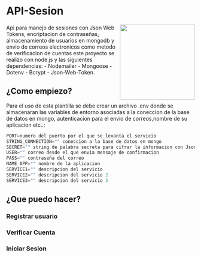 <h1> API-Sesion </h1>
<img align="right" src="https://cdn.dribbble.com/users/398490/screenshots/1716348/users.gif" width="200">
Api para manejo de sesiones con Json Web Tokens, encriptacion de contraseñas, almacenamiento de usuarios en mongodb  y envio de correos electronicos como metodo de verificacion de cuentas este proyecto se realizo con node.js y las siguientes dependencias:
- Nodemailer 
- Mongoose
- Dotenv
- Bcrypt
- Json-Web-Token.

## ¿Como empiezo?
Para el uso de esta plantilla se debe crear un archivo .env donde se almacenaran las variables de entorno asociadas a la coneccion de la base de datos en mongo, autenticacion para el envio de correos,nombre de su aplicacion etc..:

```js
PORT=numero del puerto por el que se levanta el servicio
STRING_CONNECTION="" coneccion a la base de datos en mongo 
SECRET="" string de palabra secreta para cifrar la informacion con Json-Web-Token
USER="" correo desde el que envia mensaje de confirmacion
PASS="" contraseña del correo
NAME_APP="" nombre de la aplicacion
SERVICE1="" descripcion del servicio 
SERVICE2="" descripcion del servicio 2
SERVICE3="" descripcion del servicio 3
```

## ¿Que puedo hacer?

### Registrar usuario

### Verificar Cuenta

### Iniciar Sesion






